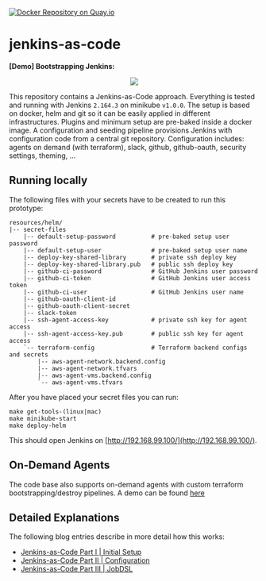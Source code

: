 [![Docker Repository on Quay.io](https://quay.io/repository/devtail/jenkins-as-code/status "Docker Repository on Quay.io")](https://quay.io/repository/devtail/jenkins-as-code)

# jenkins-as-code

**[Demo] Bootstrapping Jenkins:**
<p align="center">
  <img src="https://fishi.devtail.io/content-images/jenkins-bootstrap-700px.gif">
</p>

This repository contains a Jenkins-as-Code approach. 
Everything is tested and running with Jenkins `2.164.3` on minikube `v1.0.0`. 
The setup is based on docker, helm and git so it can be easily applied in different infrastructures.
Plugins and minimum setup are pre-baked inside a docker image. 
A configuration and seeding pipeline provisions Jenkins with configuration code from a central git repository. 
Configuration includes: agents on demand (with terraform), slack, github, github-oauth, security settings, theming, ... 

## Running locally

The following files with your secrets have to be created to run this prototype:

```
resources/helm/
|-- secret-files
    |-- default-setup-password          # pre-baked setup user password
    |-- default-setup-user              # pre-baked setup user name
    |-- deploy-key-shared-library       # private ssh deploy key
    |-- deploy-key-shared-library.pub   # public ssh deploy key
    |-- github-ci-password              # GitHub Jenkins user password
    |-- github-ci-token                 # GitHub Jenkins user access token
    |-- github-ci-user                  # GitHub Jenkins user name
    |-- github-oauth-client-id
    |-- github-oauth-client-secret
    |-- slack-token
    |-- ssh-agent-access-key            # private ssh key for agent access
    |-- ssh-agent-access-key.pub        # public ssh key for agent access
    `-- terraform-config                # Terraform backend configs and secrets
        |-- aws-agent-network.backend.config
        |-- aws-agent-network.tfvars
        |-- aws-agent-vms.backend.config
        `-- aws-agent-vms.tfvars
```

After you have placed your secret files you can run:

```
make get-tools-(linux|mac)
make minikube-start
make deploy-helm
```

This should open Jenkins on [http://192.168.99.100/](http://192.168.99.100/).

## On-Demand Agents

The code base also supports on-demand agents with custom terraform bootstrapping/destroy pipelines. 
A demo can be found [here](resources/README.md)

## Detailed Explanations

The following blog entries describe in more detail how this works:

- [Jenkins-as-Code Part I | Initial Setup](https://fishi.devtail.io/weblog/2019/01/06/jenkins-as-code-part-1/)
- [Jenkins-as-Code Part II | Configuration](https://fishi.devtail.io/weblog/2019/01/12/jenkins-as-code-part-2/)
- [Jenkins-as-Code Part III | JobDSL](https://fishi.devtail.io/weblog/2019/02/09/jenkins-as-code-part-3/)
